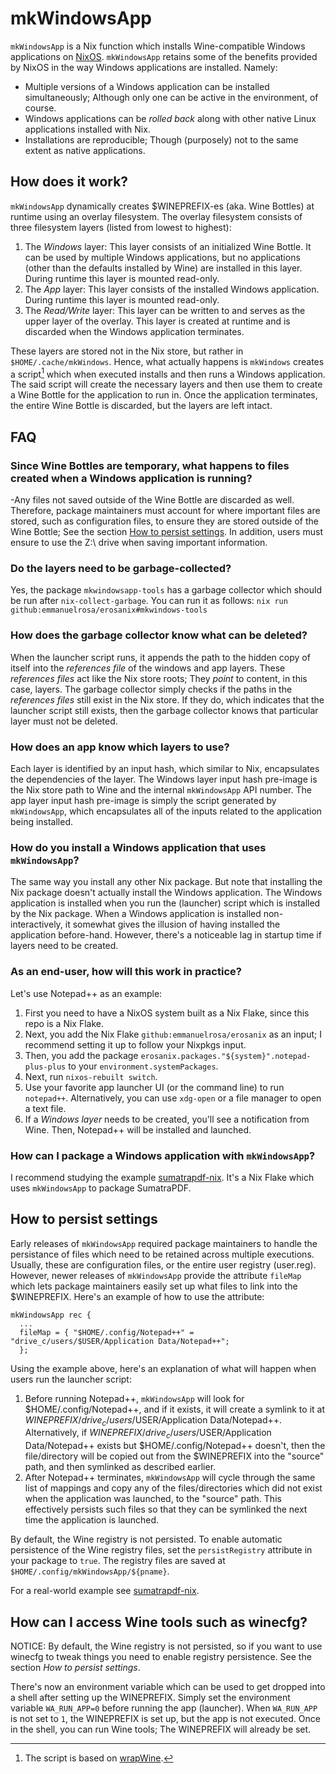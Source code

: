 # mkWindowsApp

`mkWindowsApp` is a Nix function which installs Wine-compatible Windows applications on [NixOS](https://nixos.org). `mkWindowsApp` retains some of the benefits provided by NixOS in the way Windows applications are installed. Namely:

 - Multiple versions of a Windows application can be installed simultaneously; Although only one can be active in the environment, of course.
 - Windows applications can be _rolled back_ along with other native Linux applications installed with Nix.
 - Installations are reproducible; Though (purposely) not to the same extent as native applications.

## How does it work?

`mkWindowsApp` dynamically creates $WINEPREFIX-es (aka. Wine Bottles) at runtime using an overlay filesystem. The overlay filesystem consists of three filesystem layers (listed from lowest to highest):

 1. The _Windows_ layer: This layer consists of an initialized Wine Bottle. It can be used by multiple Windows applications, but no applications (other than the defaults installed by Wine) are installed in this layer. During runtime this layer is mounted read-only.
 2. The _App_ layer: This layer consists of the installed Windows application. During runtime this layer is mounted read-only.
 3. The _Read/Write_ layer: This layer can be written to and serves as the upper layer of the overlay. This layer is created at runtime and is discarded when the Windows application terminates.

These layers are stored not in the Nix store, but rather in `$HOME/.cache/mkWindows`. Hence, what actually happens is `mkWindows` creates a script[^1] which when executed installs and then runs a Windows application. The said script will create the necessary layers and then use them to create a Wine Bottle for the application to run in. Once the application terminates, the entire Wine Bottle is discarded, but the layers are left intact.

## FAQ

### Since Wine Bottles are temporary, what happens to files created when a Windows application is running? 
 
-Any files not saved outside of the Wine Bottle are discarded as well. Therefore, package maintainers must account for where important files are stored, such as configuration files, to ensure they are stored outside of the Wine Bottle; See the section [How to persist settings](#how-to-persist-settings). In addition, users must ensure to use the Z:\ drive when saving important information. 
 
### Do the layers need to be garbage-collected?

Yes, the package `mkwindowsapp-tools` has a garbage collector which should be run after `nix-collect-garbage`. You can run it as follows: `nix run github:emmanuelrosa/erosanix#mkwindows-tools`

### How does the garbage collector know what can be deleted? 

When the launcher script runs, it appends the path to the hidden copy of itself into the _references file_ of the windows and app layers. These _references files_ act like the Nix store roots; They _point_ to content, in this case, layers. The garbage collector simply checks if the paths in the _references files_ still exist in the Nix store. If they do, which indicates that the launcher script still exists, then the garbage collector knows that particular layer must not be deleted.

### How does an app know which layers to use?

Each layer is identified by an input hash, which similar to Nix, encapsulates the dependencies of the layer. The Windows layer input hash pre-image is the Nix store path to Wine and the internal `mkWindowsApp` API number. The app layer input hash pre-image is simply the script generated by `mkWindowsApp`, which encapsulates all of the inputs related to the application being installed. 

 ### How do you install a Windows application that uses `mkWindowsApp`?
 
 The same way you install any other Nix package. But note that installing the Nix package doesn't actually install the Windows application. The Windows application is installed when you run the (launcher) script which is installed by the Nix package. When a Windows application is installed non-interactively, it somewhat gives the illusion of having installed the application before-hand. However, there's a noticeable lag in startup time if layers need to be created.
 
### As an end-user, how will this work in practice? 

Let's use Notepad++ as an example: 

 1. First you need to have a NixOS system built as a Nix Flake, since this repo is a Nix Flake. 
 2. Next, you add the Nix Flake `github:emmanuelrosa/erosanix` as an input; I recommend setting it up to follow your Nixpkgs input. 
 3. Then, you add the package `erosanix.packages."${system}".notepad-plus-plus` to your `environment.systemPackages`. 
 4. Next, run `nixos-rebuilt switch`.
 5. Use your favorite app launcher UI (or the command line) to run `notepad++`. Alternatively, you can use `xdg-open` or a file manager to open a text file.
 6. If a _Windows layer_ needs to be created, you'll see a notification from Wine. Then, Notepad++ will be installed and launched.
 
### How can I package a Windows application with `mkWindowsApp`?

I recommend studying the example [sumatrapdf-nix](https://github.com/emmanuelrosa/sumatrapdf-nix). It's a Nix Flake which uses `mkWindowsApp` to package SumatraPDF.

## How to persist settings

Early releases of `mkWindowsApp` required package maintainers to handle the persistance of files which need to be retained across multiple executions. Usually, these are configuration files, or the entire user registry (user.reg). However, newer releases of `mkWindowsApp` provide the attribute `fileMap` which lets package maintainers easily set up what files to link into the $WINEPREFIX. Here's an example of how to use the attribute:

```
mkWindowsApp rec {
  ...
  fileMap = { "$HOME/.config/Notepad++" = "drive_c/users/$USER/Application Data/Notepad++"; 
  };
```

Using the example above, here's an explanation of what will happen when users run the launcher script:

 1. Before running Notepad++, `mkWindowsApp` will look for $HOME/.config/Notepad++, and if it exists, it will create a symlink to it at $WINEPREFIX/drive_c/users/$USER/Application Data/Notepad++. Alternatively, if $WINEPREFIX/drive_c/users/$USER/Application Data/Notepad++ exists but $HOME/.config/Notepad++ doesn't, then the file/directory will be copied out from the $WINEPREFIX into the "source" path, and then symlinked as described earlier.
 2. After Notepad++ terminates, `mkWindowsApp` will cycle through the same list of mappings and copy any of the files/directories which did not exist when the application was launched, to the "source" path. This effectively persists such files so that they can be symlinked the next time the application is launched. 

By default, the Wine registry is not persisted. To enable automatic persistence of the Wine registry files, set the `persistRegistry` attribute in your package to `true`. The registry files are saved at `$HOME/.config/mkWindowsApp/${pname}`.

For a real-world example see [sumatrapdf-nix](https://github.com/emmanuelrosa/sumatrapdf-nix).

## How can I access Wine tools such as winecfg?

NOTICE: By default, the Wine registry is not persisted, so if you want to use winecfg to tweak things you need to enable registry persistence. See the section *How to persist settings*.

There's now an environment variable which can be used to get dropped into a shell after setting up the WINEPREFIX. Simply set the environment variable `WA_RUN_APP=0` before running the app (launcher). When `WA_RUN_APP` is not set to `1`, the WINEPREFIX is set up, but the app is not executed. Once in the shell, you can run Wine tools; The WINEPREFIX will already be set.

[^1]: The script is based on [wrapWine](https://github.com/lucasew/nixcfg/blob/fd523e15ccd7ec2fd86a3c9bc4611b78f4e51608/packages/wrapWine.nix).
